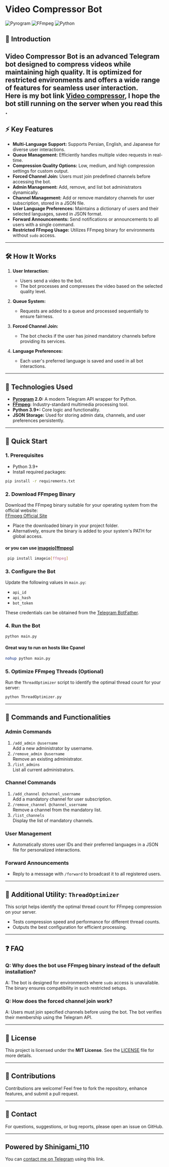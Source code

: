 # Video Compressor Bot  
![Pyrogram](https://img.shields.io/badge/Pyrogram-2.0-blue?style=for-the-badge&logo=python)  ![FFmpeg](https://img.shields.io/badge/FFmpeg-5.1-green?style=for-the-badge&logo=ffmpeg)  ![Python](https://img.shields.io/badge/Python-3.9+-yellow?style=for-the-badge&logo=python)  



## 🎥 Introduction  
**Video Compressor Bot** is an advanced Telegram bot designed to compress videos while maintaining high quality. It is optimized for restricted environments and offers a wide range of features for seamless user interaction.  
Here is my bot link  [Video compressor](https://t.me/video_compressorxbot?start=_tgr_3QQJAbE5MjE0), I hope the bot still running on the server when you read this .
---

## ⚡ Key Features  
- **Multi-Language Support:** Supports Persian, English, and Japanese for diverse user interactions.  
- **Queue Management:** Efficiently handles multiple video requests in real-time.  
- **Compression Quality Options:** Low, medium, and high compression settings for custom output.  
- **Forced Channel Join:** Users must join predefined channels before accessing the bot.  
- **Admin Management:** Add, remove, and list bot administrators dynamically.  
- **Channel Management:** Add or remove mandatory channels for user subscription, stored in a JSON file.  
- **User Language Preferences:** Maintains a dictionary of users and their selected languages, saved in JSON format.  
- **Forward Announcements:** Send notifications or announcements to all users with a single command.  
- **Restricted FFmpeg Usage:** Utilizes FFmpeg binary for environments without `sudo` access.  

---

## 🛠 How It Works  
1. **User Interaction:**  
   - Users send a video to the bot.  
   - The bot processes and compresses the video based on the selected quality level.  

2. **Queue System:**  
   - Requests are added to a queue and processed sequentially to ensure fairness.  

3. **Forced Channel Join:**  
   - The bot checks if the user has joined mandatory channels before providing its services.  

4. **Language Preferences:**  
   - Each user's preferred language is saved and used in all bot interactions.  

---

## 🧰 Technologies Used  
- **[Pyrogram](https://docs.pyrogram.org/) 2.0:** A modern Telegram API wrapper for Python.  
- **[FFmpeg](https://ffmpeg.org/):** Industry-standard multimedia processing tool.  
- **Python 3.9+:** Core logic and functionality.  
- **JSON Storage:** Used for storing admin data, channels, and user preferences persistently.  

---

## 🚀 Quick Start  

### 1. Prerequisites  
- Python 3.9+  
- Install required packages:  
```bash
pip install -r requirements.txt
```
### 2. Download FFmpeg Binary  
Download the FFmpeg binary suitable for your operating system from the official website:  
[FFmpeg Official Site](https://ffmpeg.org/download.html)  

- Place the downloaded binary in your project folder.  
- Alternatively, ensure the binary is added to your system's PATH for global access.  
#### or you can use  [imageio[ffmpeg]](https://imageio.readthedocs.io/en/v2.11.0/reference/_backends/imageio.plugins.ffmpeg.html)
```bash
 pip install imageio[ffmpeg]
```

### 3. Configure the Bot  
Update the following values in `main.py`:  
- `api_id`  
- `api_hash`  
- `bot_token`  

These credentials can be obtained from the [Telegram BotFather](https://core.telegram.org/bots).  

### 4. Run the Bot  
```bash
python main.py
```  
#### Great way to run on hosts like Cpanel
```bash
nohup python main.py
```
### 5. Optimize FFmpeg Threads (Optional)  
Run the `ThreadOptimizer` script to identify the optimal thread count for your server:  
```bash
python ThreadOptimizer.py
```  

---

## 📝 Commands and Functionalities  

### **Admin Commands**  
1. `/add_admin @username`  
   Add a new administrator by username.  
2. `/remove_admin @username`  
   Remove an existing administrator.  
3. `/list_admins`  
   List all current administrators.  

### **Channel Commands**  
1. `/add_channel @channel_username`  
   Add a mandatory channel for user subscription.  
2. `/remove_channel @channel_username`  
   Remove a channel from the mandatory list.  
3. `/list_channels`  
   Display the list of mandatory channels.  

### **User Management**  
- Automatically stores user IDs and their preferred languages in a JSON file for personalized interactions.  

### **Forward Announcements**  
- Reply to a message with `/forward` to broadcast it to all registered users.  

---

## 📂 Additional Utility: `ThreadOptimizer`  
This script helps identify the optimal thread count for FFmpeg compression on your server.  
- Tests compression speed and performance for different thread counts.  
- Outputs the best configuration for efficient processing.  

---

## ❓ FAQ  

### Q: Why does the bot use FFmpeg binary instead of the default installation?  
A: The bot is designed for environments where `sudo` access is unavailable. The binary ensures compatibility in such restricted setups.  

### Q: How does the forced channel join work?  
A: Users must join specified channels before using the bot. The bot verifies their membership using the Telegram API.  

---

## 📜 License  
This project is licensed under the **MIT License**. See the [LICENSE](LICENSE) file for more details.  

---

## 🤝 Contributions  
Contributions are welcome! Feel free to fork the repository, enhance features, and submit a pull request.  

---

## 📧 Contact  
For questions, suggestions, or bug reports, please open an issue on GitHub.

---
## Powered by Shinigami_110
You can [contact me on Telegram](https://t.me/shinigami_110) using this link.

